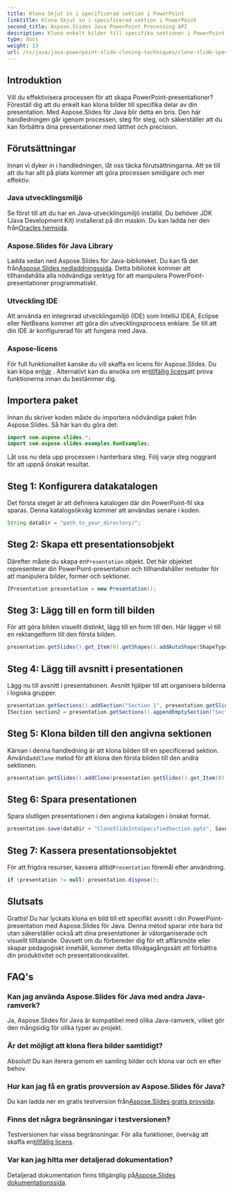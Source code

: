 ```yaml
---
title: Klona Skjut in i specificerad sektion i PowerPoint
linktitle: Klona Skjut in i specificerad sektion i PowerPoint
second_title: Aspose.Slides Java PowerPoint Processing API
description: Klona enkelt bilder till specifika sektioner i PowerPoint med Aspose.Slides för Java. Förbättra dina presentationer med denna steg-för-steg-guide.
type: docs
weight: 13
url: /sv/java/java-powerpoint-slide-cloning-techniques/clone-slide-specified-section-powerpoint/
---
```

## Introduktion
Vill du effektivisera processen för att skapa PowerPoint-presentationer? Föreställ dig att du enkelt kan klona bilder till specifika delar av din presentation. Med Aspose.Slides för Java blir detta en bris. Den här handledningen går igenom processen, steg för steg, och säkerställer att du kan förbättra dina presentationer med lätthet och precision.
## Förutsättningar
Innan vi dyker in i handledningen, låt oss täcka förutsättningarna. Att se till att du har allt på plats kommer att göra processen smidigare och mer effektiv.
### Java utvecklingsmiljö
 Se först till att du har en Java-utvecklingsmiljö inställd. Du behöver JDK (Java Development Kit) installerat på din maskin. Du kan ladda ner den från[Oracles hemsida](https://www.oracle.com/java/technologies/javase-downloads.html).
### Aspose.Slides för Java Library
 Ladda sedan ned Aspose.Slides för Java-biblioteket. Du kan få det från[Aspose.Slides nedladdningssida](https://releases.aspose.com/slides/java/). Detta bibliotek kommer att tillhandahålla alla nödvändiga verktyg för att manipulera PowerPoint-presentationer programmatiskt.
### Utveckling IDE
Att använda en integrerad utvecklingsmiljö (IDE) som IntelliJ IDEA, Eclipse eller NetBeans kommer att göra din utvecklingsprocess enklare. Se till att din IDE är konfigurerad för att fungera med Java.
### Aspose-licens
 För full funktionalitet kanske du vill skaffa en licens för Aspose.Slides. Du kan köpa en[här](https://purchase.aspose.com/buy) . Alternativt kan du ansöka om en[tillfällig licens](https://purchase.aspose.com/temporary-license/)att prova funktionerna innan du bestämmer dig.
## Importera paket
Innan du skriver koden måste du importera nödvändiga paket från Aspose.Slides. Så här kan du göra det:
```java
import com.aspose.slides.*;
import com.aspose.slides.examples.RunExamples;
```
Låt oss nu dela upp processen i hanterbara steg. Följ varje steg noggrant för att uppnå önskat resultat.
## Steg 1: Konfigurera datakatalogen
Det första steget är att definiera katalogen där din PowerPoint-fil ska sparas. Denna katalogsökväg kommer att användas senare i koden.
```java
String dataDir = "path_to_your_directory/";
```
## Steg 2: Skapa ett presentationsobjekt
 Därefter måste du skapa en`Presentation` objekt. Det här objektet representerar din PowerPoint-presentation och tillhandahåller metoder för att manipulera bilder, former och sektioner.
```java
IPresentation presentation = new Presentation();
```
## Steg 3: Lägg till en form till bilden
För att göra bilden visuellt distinkt, lägg till en form till den. Här lägger vi till en rektangelform till den första bilden.
```java
presentation.getSlides().get_Item(0).getShapes().addAutoShape(ShapeType.Rectangle, 200, 50, 300, 100);
```
## Steg 4: Lägg till avsnitt i presentationen
Lägg nu till avsnitt i presentationen. Avsnitt hjälper till att organisera bilderna i logiska grupper.
```java
presentation.getSections().addSection("Section 1", presentation.getSlides().get_Item(0));
ISection section2 = presentation.getSections().appendEmptySection("Section 2");
```
## Steg 5: Klona bilden till den angivna sektionen
Kärnan i denna handledning är att klona bilden till en specificerad sektion. Använd`addClone` metod för att klona den första bilden till den andra sektionen.
```java
presentation.getSlides().addClone(presentation.getSlides().get_Item(0), section2);
```
## Steg 6: Spara presentationen
Spara slutligen presentationen i den angivna katalogen i önskat format.
```java
presentation.save(dataDir + "CloneSlideIntoSpecifiedSection.pptx", SaveFormat.Pptx);
```
## Steg 7: Kassera presentationsobjektet
 För att frigöra resurser, kassera alltid`Presentation` föremål efter användning.
```java
if (presentation != null) presentation.dispose();
```
## Slutsats
Grattis! Du har lyckats klona en bild till ett specifikt avsnitt i din PowerPoint-presentation med Aspose.Slides för Java. Denna metod sparar inte bara tid utan säkerställer också att dina presentationer är välorganiserade och visuellt tilltalande. 
Oavsett om du förbereder dig för ett affärsmöte eller skapar pedagogiskt innehåll, kommer detta tillvägagångssätt att förbättra din produktivitet och presentationskvalitet.
## FAQ's
### Kan jag använda Aspose.Slides för Java med andra Java-ramverk?
Ja, Aspose.Slides för Java är kompatibel med olika Java-ramverk, vilket gör den mångsidig för olika typer av projekt.
### Är det möjligt att klona flera bilder samtidigt?
Absolut! Du kan iterera genom en samling bilder och klona var och en efter behov.
### Hur kan jag få en gratis provversion av Aspose.Slides för Java?
 Du kan ladda ner en gratis testversion från[Aspose.Slides gratis provsida](https://releases.aspose.com/).
### Finns det några begränsningar i testversionen?
 Testversionen har vissa begränsningar. För alla funktioner, överväg att skaffa en[tillfällig licens](https://purchase.aspose.com/temporary-license/).
### Var kan jag hitta mer detaljerad dokumentation?
 Detaljerad dokumentation finns tillgänglig på[Aspose.Slides dokumentationssida](https://reference.aspose.com/slides/java/).